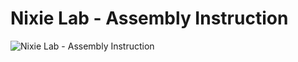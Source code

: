 # Nixie Lab - Assembly Instruction


![Nixie Lab - Assembly Instruction](https://github.com/marcinsaj/Nixie-LAB-Ultimate-Nixie-Project/blob/master/datasheet/images/nixie-lab-assembly-instruction_01.jpg)
